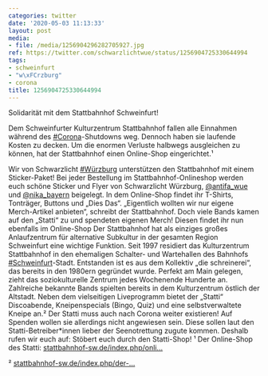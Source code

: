 ```yaml
---
categories: twitter
date: '2020-05-03 11:13:33'
layout: post
media:
- file: /media/1256904296282705927.jpg
ref: https://twitter.com/schwarzlichtwue/status/1256904725330644994
tags:
- schweinfurt
- "w\xFCrzburg"
- corona
title: 1256904725330644994
---
```

Solidarität mit dem Stattbahnhof Schweinfurt!



Dem Schweinfurter Kulturzentrum Stattbahnhof fallen alle Einnahmen während des [#Corona](/t/corona)-Shutdowns weg. Dennoch haben sie laufende Kosten zu decken. Um die enormen Verluste halbwegs ausgleichen zu können, hat der Stattbahnhof einen 
Online-Shop eingerichtet.¹ 

Wir von Schwarzlicht [#Würzburg](/t/würzburg) unterstützen den Stattbahnhof mit einem Sticker-Paket! Bei jeder Bestellung im Stattbahnhof-Onlineshop werden euch schöne Sticker und Flyer von Schwarzlicht Würzburg, [@antifa_wue](https://twitter.com/antifa_wue) und [@nika_bayern](https://twitter.com/nika_bayern) beigelegt.
In dem Online-Shop findet ihr T-Shirts, Tonträger, Buttons und „Dies Das“. „Eigentlich wollten wir nur eigene Merch-Artikel anbieten“, schreibt der Stattbahnhof. Doch viele Bands kamen auf den „Statti“ zu und spendeten eigenen Merch! Diesen findet ihr nun ebenfalls im Online-Shop
Der Stattbahnhof hat als einziges großes Anlaufzentrum für alternative Subkultur in der gesamten Region Schweinfurt eine wichtige Funktion. Seit 1997 residiert das Kulturzentrum Stattbahnhof in den ehemaligen Schalter- und Wartehallen des Bahnhofs [#Schweinfurt](/t/schweinfurt)-Stadt.
Entstanden ist es aus dem Kollektiv „die schreinerei“, das bereits in den 1980ern gegründet wurde. Perfekt am Main gelegen, zieht das soziokulturelle Zentrum jedes Wochenende Hunderte an.
Zahlreiche bekannte Bands spielten bereits in dem Kulturzentrum östlich der Altstadt. Neben dem vielseitigen Liveprogramm bietet der „Statti“ Discoabende, Kneipenspecials (Bingo, Quiz) und eine selbstverwaltete Kneipe an.²
Der Statti muss auch nach Corona weiter existieren! Auf Spenden wollen sie allerdings nicht angewiesen sein. Diese sollen laut den Statti-Betreiber\*innen lieber der Seenotrettung zugute kommen. Deshalb rufen wir euch auf: Stöbert euch durch den Statti-Shop!
¹ Der Online-Shop des Statti: [stattbahnhof-sw.de/index.php/onli…](https://www.stattbahnhof-sw.de/index.php/online-shop)



² [stattbahnhof-sw.de/index.php/der-…](https://www.stattbahnhof-sw.de/index.php/der-stattbahnhof)
